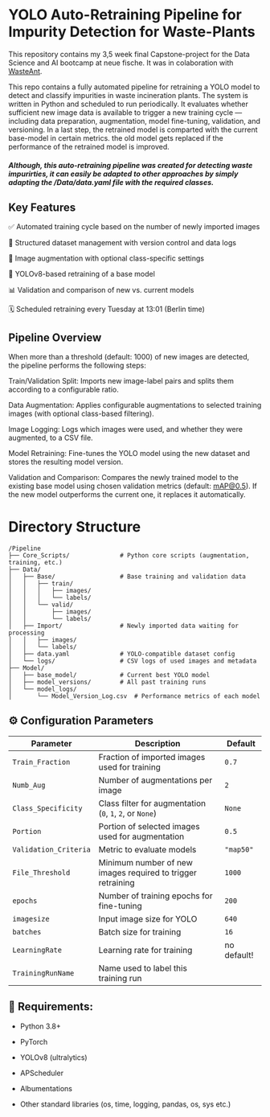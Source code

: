 # YOLO Auto-Retraining Pipeline for Impurity Detection for Waste-Plants
This repository contains my 3,5 week final Capstone-project for the Data Science and AI bootcamp at neue fische. 
It was in colaboration with [WasteAnt](https://wasteant.com/de/ki-basiertes-abfallqualitatsmanagement/).

This repo contains a fully automated pipeline for retraining a YOLO model to detect and classify impurities in waste incineration plants. The system is written in Python and scheduled to run periodically. It evaluates whether sufficient new image data is available to trigger a new training cycle — including data preparation, augmentation, model fine-tuning, validation, and versioning. In a last step, the retrained model is comparted with the current base-model in certain metrics. the old model gets replaced if the performance of the retrained model is improved.

#### *Although, this auto-retraining pipeline was created for detecting waste impurirties, it can easily be adapted to other approaches by simply adapting the /Data/data.yaml file with the required classes.*


## Key Features
 
✅ Automated training cycle based on the number of newly imported images

📁 Structured dataset management with version control and data logs

🔄 Image augmentation with optional class-specific settings

🧠 YOLOv8-based retraining of a base model

📊 Validation and comparison of new vs. current models

🗓️ Scheduled retraining every Tuesday at 13:01 (Berlin time)


## Pipeline Overview

When more than a threshold (default: 1000) of new images are detected, the pipeline performs the following steps:

Train/Validation Split:
Imports new image-label pairs and splits them according to a configurable ratio.

Data Augmentation:
Applies configurable augmentations to selected training images (with optional class-based filtering).

Image Logging:
Logs which images were used, and whether they were augmented, to a CSV file.

Model Retraining:
Fine-tunes the YOLO model using the new dataset and stores the resulting model version.

Validation and Comparison:
Compares the newly trained model to the existing base model using chosen validation metrics (default: mAP@0.5).
If the new model outperforms the current one, it replaces it automatically.


# Directory Structure

```text
/Pipeline
├── Core_Scripts/              # Python core scripts (augmentation, training, etc.)
├── Data/
│   ├── Base/                  # Base training and validation data
│   │   ├── train/
│   │   │   ├── images/
│   │   │   └── labels/
│   │   └── valid/
│   │       ├── images/
│   │       └── labels/
│   ├── Import/                # Newly imported data waiting for processing
│   │   ├── images/
│   │   └── labels/
│   ├── data.yaml              # YOLO-compatible dataset config
│   └── logs/                  # CSV logs of used images and metadata
├── Model/
│   ├── base_model/            # Current best YOLO model
│   ├── model_versions/        # All past training runs
│   └── model_logs/
│       └── Model_Version_Log.csv  # Performance metrics of each model

```

## ⚙️ Configuration Parameters

| Parameter            | Description                                                                 | Default       |
|----------------------|-----------------------------------------------------------------------------|---------------|
| `Train_Fraction`     | Fraction of imported images used for training                               | `0.7`         |
| `Numb_Aug`           | Number of augmentations per image                                           | `2`           |
| `Class_Specificity`  | Class filter for augmentation (`0`, `1`, `2`, or `None`)                    | `None`        |
| `Portion`            | Portion of selected images used for augmentation                            | `0.5`         |
| `Validation_Criteria`| Metric to evaluate models                                                   | `"map50"`     |
| `File_Threshold`     | Minimum number of new images required to trigger retraining                 | `1000`        |
| `epochs`             | Number of training epochs for fine-tuning                                   | `200`         |
| `imagesize`          | Input image size for YOLO                                                   | `640`         |
| `batches`            | Batch size for training                                                     | `16`          |
| `LearningRate`       | Learning rate for training                                                  | no default!   |
| `TrainingRunName`    | Name used to label this training run       




## 🧪 Requirements: 
* Python 3.8+

* PyTorch

* YOLOv8 (ultralytics)

* APScheduler

* Albumentations

* Other standard libraries (os, time, logging, pandas, os, sys etc.)


